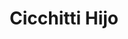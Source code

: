 ---
title: "Cicchitti Hijo"
url: /ciudad-autonoma-de-buenos-aires/cicchitti-hijo/
shop: agente inmobiliario
---